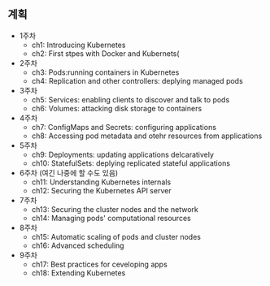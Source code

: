 ## 계획
- 1주차 
    - ch1: Introducing Kubernetes
    - ch2: First stpes with Docker and Kubernets(
- 2주차
    - ch3: Pods:running containers in Kubernetes
    - ch4: Replication and other controllers: deplying managed pods
- 3주차
    - ch5: Services: enabling clients to discover and talk to pods
    - ch6: Volumes: attacking disk storage to containers
- 4주차
    - ch7: ConfigMaps and Secrets: configuring applications
    - ch8: Accessing pod metadata and otehr resources from applications
- 5주차
    - ch9: Deployments: updating applications delcaratively
    - ch10: StatefulSets: deplying replicated stateful applications
- 6주차 (여긴 나중에 할 수도 있음)
    - ch11: Understanding Kubernetes internals
    - ch12: Securing the Kubernetes API server
- 7주차
    - ch13: Securing the cluster nodes and the network
    - ch14: Managing pods' computational resources
- 8주차
    - ch15: Automatic scaling of pods and cluster nodes
    - ch16: Advanced scheduling
- 9주차
    - ch17: Best practices for ceveloping apps
    - ch18: Extending Kubernetes